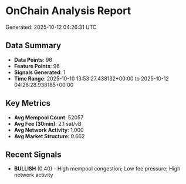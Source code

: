 # OnChain Analysis Report
Generated: 2025-10-12 04:26:31 UTC

## Data Summary
- **Data Points**: 96
- **Feature Points**: 96
- **Signals Generated**: 1
- **Time Range**: 2025-10-10 13:53:27.438132+00:00 to 2025-10-12 04:26:28.938185+00:00

## Key Metrics
- **Avg Mempool Count**: 52057
- **Avg Fee (30min)**: 2.1 sat/vB
- **Avg Network Activity**: 1.000
- **Avg Market Structure**: 0.662

## Recent Signals
- **BULLISH** (0.40) - High mempool congestion; Low fee pressure; High network activity
